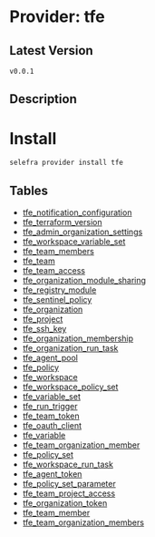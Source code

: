 # Provider: tfe

## Latest Version 

```
v0.0.1
```
## Description 


# Install 

```
selefra provider install tfe
```


## Tables 

- [tfe_notification_configuration](tfe_notification_configuration.md)
- [tfe_terraform_version](tfe_terraform_version.md)
- [tfe_admin_organization_settings](tfe_admin_organization_settings.md)
- [tfe_workspace_variable_set](tfe_workspace_variable_set.md)
- [tfe_team_members](tfe_team_members.md)
- [tfe_team](tfe_team.md)
- [tfe_team_access](tfe_team_access.md)
- [tfe_organization_module_sharing](tfe_organization_module_sharing.md)
- [tfe_registry_module](tfe_registry_module.md)
- [tfe_sentinel_policy](tfe_sentinel_policy.md)
- [tfe_organization](tfe_organization.md)
- [tfe_project](tfe_project.md)
- [tfe_ssh_key](tfe_ssh_key.md)
- [tfe_organization_membership](tfe_organization_membership.md)
- [tfe_organization_run_task](tfe_organization_run_task.md)
- [tfe_agent_pool](tfe_agent_pool.md)
- [tfe_policy](tfe_policy.md)
- [tfe_workspace](tfe_workspace.md)
- [tfe_workspace_policy_set](tfe_workspace_policy_set.md)
- [tfe_variable_set](tfe_variable_set.md)
- [tfe_run_trigger](tfe_run_trigger.md)
- [tfe_team_token](tfe_team_token.md)
- [tfe_oauth_client](tfe_oauth_client.md)
- [tfe_variable](tfe_variable.md)
- [tfe_team_organization_member](tfe_team_organization_member.md)
- [tfe_policy_set](tfe_policy_set.md)
- [tfe_workspace_run_task](tfe_workspace_run_task.md)
- [tfe_agent_token](tfe_agent_token.md)
- [tfe_policy_set_parameter](tfe_policy_set_parameter.md)
- [tfe_team_project_access](tfe_team_project_access.md)
- [tfe_organization_token](tfe_organization_token.md)
- [tfe_team_member](tfe_team_member.md)
- [tfe_team_organization_members](tfe_team_organization_members.md)


